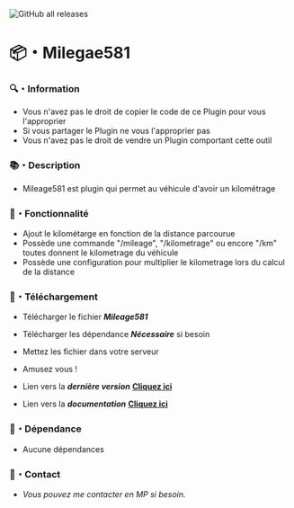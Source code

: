 ![GitHub all releases](https://img.shields.io/github/downloads/Shape581/Mileage581/total)

# 📦・Milegae581

### 🔍・Information

- Vous n'avez pas le droit de copier le code de ce Plugin pour vous l'approprier
- Si vous partager le Plugin ne vous l'approprier pas
- Vous n'avez pas le droit de vendre un Plugin comportant cette outil

### 📚・Description

- Mileage581 est plugin qui permet au véhicule d'avoir un kilométrage

### 🧰・Fonctionnalité

- Ajout le kilométarge en fonction de la distance parcourue
- Possède une commande "/mileage", "/kilometrage" ou encore "/km" toutes donnent le kilometrage du véhicule
- Possède une configuration pour multiplier le kilometrage lors du calcul de la distance

### 🔗・Téléchargement

- Télécharger le fichier ***Mileage581***
- Télécharger les dépendance ***Nécessaire*** si besoin
- Mettez les fichier dans votre serveur
- Amusez vous !

- Lien vers la ***dernière version*** **[Cliquez ici](https://github.com/Shape581/Mileage581/releases/latest)**
- Lien vers la ***documentation*** **[Cliquez ici](https://github.com/Shape581/Mileage581)**

### 🔗・Dépendance

- Aucune dépendances

### 💬・Contact

- *Vous pouvez me contacter en MP si besoin.*
